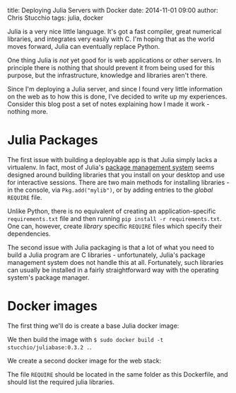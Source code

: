 title: Deploying Julia Servers with Docker
date: 2014-11-01 09:00
author: Chris Stucchio
tags: julia, docker

Julia is a very nice little language. It's got a fast compiler, great numerical libraries, and integrates very easily with C. I'm hoping that as the world moves forward, Julia can eventually replace Python.

One thing Julia is *not* yet good for is web applications or other servers. In principle there is nothing that should prevent it from being used for this purpose, but the infrastructure, knowledge and libraries aren't there.

Since I'm deploying a Julia server, and since I found very little information on the web as to how this is done, I've decided to write up my experiences. Consider this blog post a set of notes explaining how I made it work - nothing more.

# Julia Packages

The first issue with building a deployable app is that Julia simply lacks a virtualenv. In fact, most of Julia's [package management system](http://julia.readthedocs.org/en/latest/manual/packages/) seems designed around building libraries that you install on your desktop and use for interactive sessions. There are two main methods for installing libraries - in the console, via `Pkg.add("mylib")`, or by adding entries to the *global* `REQUIRE` file.

Unlike Python, there is no equivalent of creating an application-specific `requirements.txt` file and then running `pip install -r requirements.txt`. One can, however, create *library* specific `REQUIRE` files which specify their dependencies.

The second issue with Julia packaging is that a lot of what you need to build a Julia program are C libraries - unfortunately, Julia's package management system does not handle this at all. Fortunately, such libraries can usually be installed in a fairly straightforward way with the operating system's package manager.

# Docker images

The first thing we'll do is create a base Julia docker image:

<script src="https://gist.github.com/stucchio/723108d4647fc83b151e.js"></script>

We then build the image with `$ sudo docker build -t stucchio/juliabase:0.3.2 .`.

We create a second docker image for the web stack:

<script src="https://gist.github.com/stucchio/4c5824d4716aad89c396.js"></script>

The file `REQUIRE` should be located in the same folder as this Dockerfile, and should list the required julia libraries.
